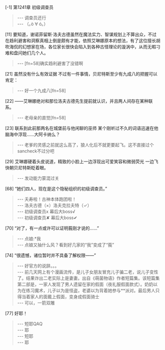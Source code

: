 
[-1] 第1241章 初级调查员
>--- 调查员还行<br>
>--- （｡ò ∀ ó｡）<br>

[11] 要知道，谢诺菲留斯·洛夫古德虽然在魔法实力、智谋规划上不算出众，不过在趋利避害和洞察真相上倒是颇有才能，依照艾琳娜原本的想法，有了这位擅长胡吹海侃的幻想家在场，各位家长很快会陷入到各种古怪理论的漩涡中，从而无暇刁难和盘问她们几个人。
>--- [fn=58]确实趋利避害了没错啊<br>

[21] 虽然没有什么有效证据 不过有一件事情，贝尼特斯至少有九成八的把握可以肯定：
>--- 好一个九成八[fn=58]<br>

[22] ——艾琳娜绝对和那位洛夫古德先生提前就认识，并且两人间存在某种联系。
>--- 老母亲的直觉[fn=58]<br>

[23] 联系到此前那两名在城堡前与他闲聊的巫师 某个刚听过不久的词语迅速在他脑海中浮现……大阿卡纳么？
>--- 老爹的灵感之前就这么高了，狼人化后不就更要起飞。这不直接过个sancheck不过分吧<br>

[29] 艾琳娜硬着头皮说道，精致的小脸上一边浮现出可爱笑容和微弱荧光 一边飞快朝贝尼特斯眨着眼。
>--- 发动能力蒙混过关<br>

[68] “她们四人，现在是这个隐秘组织的初级调查员。”
>--- 夭寿啦！古神本体跑团啦！<br>
>--- 洛夫古德（×）洛夫克拉夫特（✓）<br>
>--- 初级调查员x
幕后大boss√<br>
>--- 初级调查员✘
幕后大boss✔<br>

[70] “对了，有一点或许可以证明莪刚才说的……”
>--- 点娘:*我<br>
>--- 点娘又抽什么风？看到好几家的“我”变成了“莪”<br>

[74] “很遗憾，诸位暂时并不具备了解权限——”
>--- 好官方的说辞。。。<br>
>--- 前几天网上有个漫画流传，是儿子女朋友冒充儿子骗二老，说儿子变性了。结果诈出二老实际上是妻妻。出自《萌菌物语》作者短篇集。该短篇集第二部是，一家人发现了男人遗留在家的假面（夜礼服假面款式）。奶奶以为在练习魔术，儿子以为是怪盗，老婆以为背着她参与**派对。最后男人只得当着家人的面戴上假面，变身成假面骑士<br>
>--- 可以，一箭双雕<br>

[77] 好耶！
>--- 短耶QAQ<br>
>--- 耶<br>
>--- 短耶<br>
>--- 耶<br>
